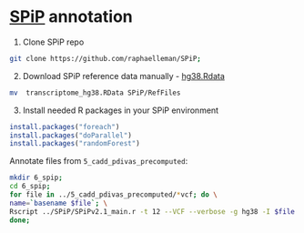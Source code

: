 # [SPiP](https://github.com/LBGC-CFB/SPiP) annotation

1. Clone SPiP repo
```bash
git clone https://github.com/raphaelleman/SPiP;
```
2. Download SPiP reference data manually - [hg38.Rdata](https://sourceforge.net/projects/splicing-prediction-pipeline/files/transcriptome/transcriptome_hg38.RData)
```bash
mv  transcriptome_hg38.RData SPiP/RefFiles
```
3. Install needed R packages in your SPiP environment
```R
install.packages("foreach")
install.packages("doParallel")
install.packages("randomForest")
```

Annotate files from `5_cadd_pdivas_precomputed`:
```bash
mkdir 6_spip;
cd 6_spip;
for file in ../5_cadd_pdivas_precomputed/*vcf; do \
name=`basename $file`; \
Rscript ../SPiP/SPiPv2.1_main.r -t 12 --VCF --verbose -g hg38 -I $file -O ${name%vcf}spip.vcf; \
done;
```
